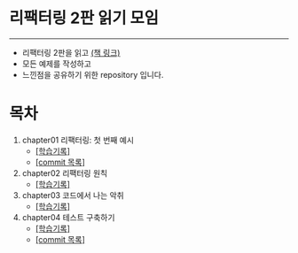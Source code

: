 # 리팩터링 2판 읽기 모임
---
- 리팩터링 2판을 읽고 [(책 링크)](https://www.aladin.co.kr/shop/wproduct.aspx?ItemId=236186172)
- 모든 예제를 작성하고
- 느낀점을 공유하기 위한 repository 입니다.

# 목차
1. chapter01 리팩터링: 첫 번째 예시
   - [[학습기록]](https://github.com/hwangintae/study-refactoring/blob/main/src/main/java/org/intaehwang/chapter01/chapter01.md)
   - [[commit 목록]](https://github.com/hwangintae/study-refactoring/commits/main/)
2. chapter02 리팩터링 원칙
   - [[학습기록]](https://github.com/hwangintae/study-refactoring/pull/1)
3. chapter03 코드에서 나는 악취
   - [[학습기록]](https://github.com/hwangintae/study-refactoring/pull/2)
4. chapter04 테스트 구축하기
   - [[학습기록]](https://github.com/hwangintae/study-refactoring/pull/3)
   - [[commit 목록]](https://github.com/hwangintae/study-refactoring/pull/3/commits)
